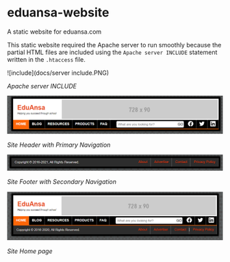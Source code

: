 # eduansa-website

A static website for eduansa.com

This static website required the Apache server to run smoothly because the partial HTML files are included using the `Apache server INCLUDE` statement written in the `.htaccess` file.

![include](docs/server include.PNG)

_Apache server INCLUDE_

![site header](docs/header.PNG)

_Site Header with Primary Navigation_

![site footer](docs/footer.PNG)

_Site Footer with Secondary Navigation_

![site home page](docs/Homepage.PNG)

_Site Home page_

